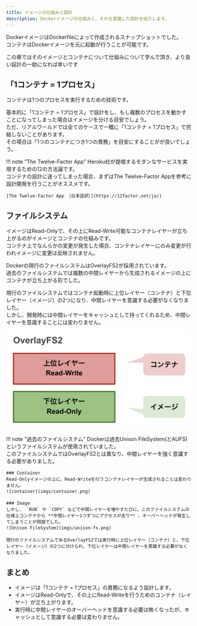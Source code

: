 ```yaml
---
title: イメージの仕組みと設計
description: Dockerイメージの仕組みと、それを意識した設計を紹介します。
---
```


DockerイメージはDockerfileによって作成されるスナップショットでした。  
コンテナはDockerイメージを元に起動が行うことが可能です。

この章ではそのイメージとコンテナについて仕組みについて学んで頂き、より良い設計の一助になれば幸いです


## 「1コンテナ = 1プロセス」
コンテナは1つのプロセスを実行するための技術です。  

基本的に「1コンテナ = 1プロセス」で設計をし、もし複数のプロセスを動かすことになってしまった場合はイメージを分ける目安でしょう。  
ただ、リアルワールドでは全てのケースで一概に「1コンテナ = 1プロセス」で完結しないことがあります。  
その場合は「1つのコンテナにつき1つの責務」を目安にすることがが良いでしょう。  

!!! note "The Twelve-Factor App"
    Heroku社が提唱するモダンなサービスを実現するための12の方法論です。  
    コンテナの設計に迷ってしまった場合、まずはThe Twelve-Factor Appを参考に設計開発を行うことがオススメです。

    [The Twelve-Factor App （日本語訳）](https://12factor.net/ja/)

## ファイルシステム
イメージはRead-Onlyで、その上にRead-Write可能なコンテナレイヤーが立ち上がるのがイメージとコンテナの仕組みです。  
コンテナ上でなんらかの変更が発生した場合、コンテナレイヤーにのみ変更が行われイメージに変更は反映されません。

Dockerの現行のファイルシステムはOverlayFS2が採用されています。  
過去のファイルシステムでは複数の中間レイヤーから生成されるイメージの上にコンテナが立ち上がる形でした。  

現行のファイルシステムではコンテナ起動時に上位レイヤー（コンテナ）と下位レイヤー（イメージ）の2つになり、中間レイヤーを意識する必要がなくなりました。  
しかし、開発時には中間レイヤーをキャッシュとして持ってくれるため、中間レイヤーを意識することには変わりません。

![overlayfs2](imgs/overlayfs2.png)

!!! note "過去のファイルシステム"
    Dockerは過去Unison FileSystem(とAUFS)というファイルシステムが使用されていました。  
    このファイルシステムではOverlayFS2とは異なり、中間レイヤーを強く意識する必要がありました。

    ### Container
    Read-Onlyイメージの上に、Read-Writeを行うコンテナレイヤーが生成されることは変わりません。  
    ![container](imgs/container.png)

    ### Image
    しかし、 `RUN` や `COPY` などで中間レイヤーを増やすたびに、このファイルシステムの仕様上コンテナから **中間レイヤー1つずつにアクセスが走り** 、オーバーヘッドが発生してしまうことが問題でした。  
    ![Unison FileSystem](imgs/unison-fs.png)

    現行のファイルシステムであるOverlayFS2では実行時に上位レイヤー（コンテナ）と、下位レイヤー（イメージ）の2つに分けられ、下位レイヤーは中間レイヤーを意識する必要がなくなりました。

## まとめ
* イメージは「1コンテナ = 1プロセス」の責務になるよう設計します。
* イメージはRead-Onlyで、その上にRead-Writeを行うためのコンテナ（レイヤー）が立ち上がります。
* 実行時に中間レイヤーのオーバーヘッドを意識する必要は無くなったが、キャッシュとして意識する必要は変わりません。
